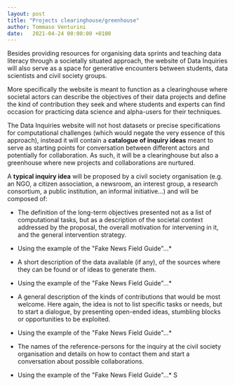 ```yaml
---
layout: post
title: "Projects clearinghouse/greenhouse"
author: Tommaso Venturini
date:   2021-04-24 00:00:00 +0100
---
```

Besides providing resources for organising data sprints and teaching data literacy through a societally situated approach, the website of Data Inquiries will also serve as a space for generative encounters between students, data scientists and civil society groups.
 
More specifically the website is meant to function as a clearinghouse where societal actors can describe the objectives of their data projects and define the kind of contribution they seek and where students and experts can find occasion for practicing data science and alpha-users for their techniques. 
 
The Data Inquiries website will not host datasets or precise specifications for computational challenges (which would negate the very essence of this approach), instead it will contain a **catalogue of inquiry ideas** meant to serve as starting points for conversation between different actors and potentially for collaboration. As such, it will be a clearinghouse but also a greenhouse where new projects and collaborations are nurtured.
 
A **typical inquiry idea** will be proposed by a civil society organisation (e.g. an NGO, a citizen association, a newsroom, an interest group, a research consortium, a public institution, an informal initiative...) and will be composed of:
* The definition of the long-term objectives presented not as a list of computational tasks, but as a description of the societal context addressed by the proposal, the overall motivation for intervening  in it, and the general intervention strategy.
* Using the example of the "Fake News Field Guide"...*
 
* A short description of the data available (if any), of the sources where they can be found or of ideas to generate them.
* Using the example of the "Fake News Field Guide"...*
 
* A general description of the kinds of contributions that would be most welcome. Here again, the idea is not to list specific tasks or needs, but to start a dialogue, by presenting open-ended ideas, stumbling blocks or opportunities to be exploited.
* Using the example of the "Fake News Field Guide"...*
 
* The names of the reference-persons for the inquiry at the civil society organisation and details on how to contact them and start a conversation about possible collaborations.
 * Using the example of the "Fake News Field Guide"...*
S
